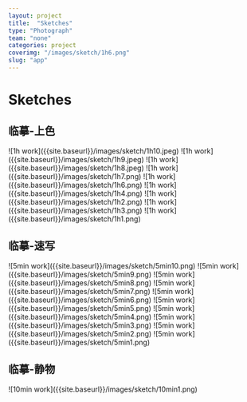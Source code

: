 ```yaml
---
layout: project
title:  "Sketches"
type: "Photograph"
team: "none"
categories: project
coverimg: "/images/sketch/1h6.png"
slug: "app"
---
```


<h1>Sketches</h1>
<h2>临摹-上色</h2>
![1h work]({{site.baseurl}}/images/sketch/1h10.jpeg)
![1h work]({{site.baseurl}}/images/sketch/1h9.jpeg)
![1h work]({{site.baseurl}}/images/sketch/1h8.jpeg)
![1h work]({{site.baseurl}}/images/sketch/1h7.png)
![1h work]({{site.baseurl}}/images/sketch/1h6.png)
![1h work]({{site.baseurl}}/images/sketch/1h4.png)
![1h work]({{site.baseurl}}/images/sketch/1h2.png)
![1h work]({{site.baseurl}}/images/sketch/1h3.png)
![1h work]({{site.baseurl}}/images/sketch/1h1.png)
<h2>临摹-速写</h2>
![5min work]({{site.baseurl}}/images/sketch/5min10.png)
![5min work]({{site.baseurl}}/images/sketch/5min9.png)
![5min work]({{site.baseurl}}/images/sketch/5min8.png)
![5min work]({{site.baseurl}}/images/sketch/5min7.png)
![5min work]({{site.baseurl}}/images/sketch/5min6.png)
![5min work]({{site.baseurl}}/images/sketch/5min5.png)
![5min work]({{site.baseurl}}/images/sketch/5min4.png)
![5min work]({{site.baseurl}}/images/sketch/5min3.png)
![5min work]({{site.baseurl}}/images/sketch/5min2.png)
![5min work]({{site.baseurl}}/images/sketch/5min1.png)
<h2>临摹-静物</h2>
![10min work]({{site.baseurl}}/images/sketch/10min1.png)